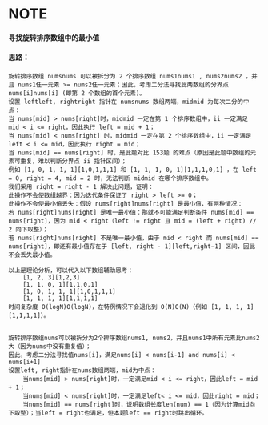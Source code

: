 # NOTE 

#### 寻找旋转排序数组中的最小值 

#### 思路：
    
    旋转排序数组 numsnums 可以被拆分为 2 个排序数组 nums1nums1 , nums2nums2 ，并且 nums1任一元素 >= nums2任一元素；因此，考虑二分法寻找此两数组的分界点 nums[i]nums[i] (即第 2 个数组的首个元素)。
    设置 leftleft, rightright 指针在 numsnums 数组两端，midmid 为每次二分的中点：
    当 nums[mid] > nums[right]时，midmid 一定在第 1 个排序数组中，ii 一定满足 mid < i <= right，因此执行 left = mid + 1；
    当 nums[mid] < nums[right] 时，midmid 一定在第 2 个排序数组中，ii 一定满足 left < i <= mid，因此执行 right = mid；
    当 nums[mid] == nums[right] 时，是此题对比 153题 的难点（原因是此题中数组的元素可重复，难以判断分界点 ii 指针区间）；
    例如 [1, 0, 1, 1, 1][1,0,1,1,1] 和 [1, 1, 1, 0, 1][1,1,1,0,1] ，在 left = 0, right = 4, mid = 2 时，无法判断 midmid 在哪个排序数组中。
    我们采用 right = right - 1 解决此问题，证明：
    此操作不会使数组越界：因为迭代条件保证了 right > left >= 0；
    此操作不会使最小值丢失：假设 nums[right]nums[right] 是最小值，有两种情况：
    若 nums[right]nums[right] 是唯一最小值：那就不可能满足判断条件 nums[mid] == nums[right]，因为 mid < right（left != right 且 mid = (left + right) // 2 向下取整）；
    若 nums[right]nums[right] 不是唯一最小值，由于 mid < right 而 nums[mid] == nums[right]，即还有最小值存在于 [left, right - 1][left,right−1] 区间，因此不会丢失最小值。
    
    以上是理论分析，可以代入以下数组辅助思考：
        [1, 2, 3][1,2,3]
        [1, 1, 0, 1][1,1,0,1]
        [1, 0, 1, 1, 1][1,0,1,1,1]
        [1, 1, 1, 1][1,1,1,1]
    时间复杂度 O(logN)O(logN)，在特例情况下会退化到 O(N)O(N)（例如 [1, 1, 1, 1][1,1,1,1]）。

  
    旋转排序数组nums可以被拆分为2个排序数组nums1, nums2，并且nums1中所有元素比nums2大（因为nums中没有重复值）；
    因此，考虑二分法寻找值nums[i]，满足nums[i] < nums[i-1] and nums[i] < nums[i+1]
    设置left, right指针在nums数组两端，mid为中点：
        当nums[mid] > nums[right]时，一定满足mid < i <= right，因此left = mid + 1；
        当nums[mid] < nums[right]时，一定满足left< i <= mid，因此right = mid；
        当nums[mid] == nums[right]时，说明数组长度len(num) == 1（因为计算mid向下取整）；当left = right也满足，但本题left == right时跳出循环。

